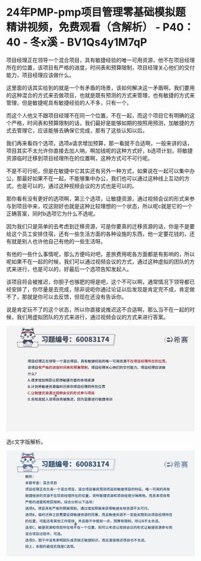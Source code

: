# 24年PMP-pmp项目管理零基础模拟题精讲视频，免费观看（含解析） - P40：40 - 冬x溪 - BV1Qs4y1M7qP

项目经理正在领导一个混合项目，具有敏捷经验的唯一可用资源，他不在项目经理所在的位置，该项目有严格的进度，时间表和预算限制，项目经理关心他们的交付能力，项目经理应该做什么。

这里面的话其实给到的就是一个有矛盾的场景，该如何解决这一矛盾啊，我们要用的这种混合的方式来去做项目，也就是既有预测的方式来管理，也有敏捷的方式来管理，但是敏捷呢具有敏捷经验的人不多，只有一个。

而这个人他又不跟项目经理不在同一个位置，不在一起，而这个项目它有明确的这个严格，时间表和预算限制的话，我们最好是能够如期的按照用预测，加敏捷的方式去管理它，应该能够去确保它完成，那有了这些认知以后。

我们再来看四个选项，选项a请求增加预算，那一看就不合适啊，一般来讲的话，项目其实不太允许你直接去加人呐，啊加钱呢的这种方式好，b选项计划，将敏捷资源临时迁移到项目经理所在的位置啊，这种方式可不可行呢。

不是不可行呃，但是在敏捷中它其实还有另外一种方式，如果说在一起可以集中办公，那最好如果不在一起，不能够集中办公，我们也可以通过这种线上互动的方式，也是可以的，通过这种视频会议的方式也是可以的。

那你看有没有更好的选项啊，第三个选项，让敏捷资源，通过视频会议的形式来参与到项目中来，哎这刚好也就是这种比较理想的一个状态，所以呢c就是它的一个正确答案，同时b选项它为什么不选呢。

因为我们只是简单的去考虑到迁移资源，可是你要真的迁移资源的话，你是不是要给这个员工安排住宿，还有一些生活方面的各种设施的东西，他一定要花钱的，还有就是别人也许他自己有他的一些生活呀。

有他的一些什么事情呢，那么方便吗对吧，差旅费用呢各方面都是有影响的，所以呢如果不在一起的时候，我们可以通过视频会议的方式，通过这种虚拟的团队的方式来进行，也是可以的，好最后一个选项告知发起人。

该项目将会被推迟，你胆子也够肥的呀是吧，这个不可以啊，通常情况下领导都已经安排了，你尽量是去完成，除非说呃你通过论证以后发现是肯定完不成，肯定做不了，那就是你可以去反馈，但现在还没有告诉你。

说是肯定玩不了的这个状态，所以你直接说推迟这不合适啊，那么当不在一起的时候，我们用虚拟团队的方式来进行，通过视频会议的方式来进行答案。



![](img/0240c6218560abbad3c7f3d3611f94fc_1.png)

选c文字版解析。

![](img/0240c6218560abbad3c7f3d3611f94fc_3.png)